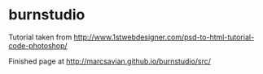 # burnstudio

Tutorial taken from http://www.1stwebdesigner.com/psd-to-html-tutorial-code-photoshop/

Finished page at http://marcsavian.github.io/burnstudio/src/
